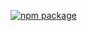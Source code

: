 [![npm package](https://img.shields.io/npm/v/@vzh/mobx-stores.svg?style=flat-square)](https://www.npmjs.org/package/@vzh/mobx-stores)

